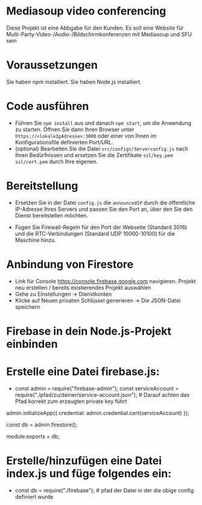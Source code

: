 # Mediasoup video conferencing

Diese Projekt ist eine Abbgabe für den Kunden. Es soll eine Website für Multi-Party-Video-/Audio-/Bildschirmkonferenzen mit Mediasoup und SFU sein



# Voraussetzungen
Sie haben npm installiert.
Sie haben Node.js installiert.

# Code ausführen
-   Führen Sie `npm install` aus und danach `npm start`, um die Anwendung zu starten. Öffnen Sie dann Ihren Browser unter `https://<lokaleIpAdresse>:3000` oder einer von Ihnen im Konfigurationsfile definierten Port/URL.
-   (optional) Bearbeiten Sie die Datei `src/configs/Serverconfig.js` nach Ihren Bedürfnissen und ersetzen Sie die Zertifikate `ssl/key.pem ssl/cert.pem` durch Ihre eigenen.

# Bereitstellung

-   Ersetzen Sie in der Datei `config.js` die `announcedIP` durch die öffentliche IP-Adresse Ihres Servers und passen Sie den Port an, über den Sie den Dienst bereitstellen möchten.


-  Fügen Sie Firewall-Regeln für den Port der Webseite (Standard 3016) und die RTC-Verbindungen (Standard UDP 10000-10100) für die Maschine hinzu.

# Anbindung von Firestore 

-  Link für Console https://console.firebase.google.com navigieren.  Projekt neu erstellen / bereits existierendes Projekt auswählen
-  Gehe zu Einstellungen → Dienstkonten
-  Klicke auf Neuen privaten Schlüssel generieren → Die JSON-Datei speichern

# Firebase in dein Node.js-Projekt einbinden
# Erstelle eine Datei firebase.js:
-  const admin = require("firebase-admin");
const serviceAccount = require("./pfad/zu/deiner/service-account.json"); # Darauf achten das Pfad korrekt zum erzeugten private key führt

admin.initializeApp({
  credential: admin.credential.cert(serviceAccount)
});

const db = admin.firestore();

module.exports = db;

# Erstelle/hinzufügen eine Datei index.js und füge folgendes ein:

- const db = require("./firebase"); # pfad der Datei in der die obige config definiert wurde




